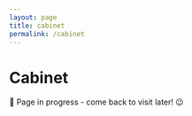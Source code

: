```yaml
---
layout: page
title: cabinet
permalink: /cabinet
---
```


<h1>Cabinet</h1>

🚧 Page in progress - come back to visit later! 😉

<style>
  .wrapper {
    max-width: 58em;
  }
</style>